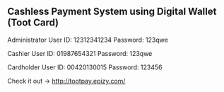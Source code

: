 ## Cashless Payment System using Digital Wallet (Toot Card)

Administrator
User ID: 12312341234
Password: 123qwe

Cashier
User ID: 01987654321
Password: 123qwe

Cardholder
User ID: 00420130015
Password: 123456

Check it out -> http://tootpay.epizy.com/